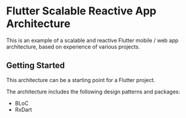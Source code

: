 # Flutter Scalable Reactive App Architecture

This is an example of a scalable and reactive Flutter mobile / web app architecture, based on experience of various projects.

## Getting Started

This architecture can be a starting point for a Flutter project.

The architecture includes the following design patterns and packages:

- BLoC
- RxDart
